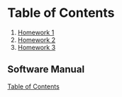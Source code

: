 # Table of Contents

1. [Homework 1](https://github.com/nicoleefleming/math4610/blob/master/hw/hw1/tasksheet1.md)
2. [Homework 2](https://github.com/nicoleefleming/math4610/blob/master/hw/hw2/tasksheet2.md)
3. [Homework 3](https://github.com/nicoleefleming/math4610/blob/master/hw/hw3/hw3.md)

## Software Manual
[Table of Contents](https://github.com/nicoleefleming/math4610/blob/master/softwareManual/TableofContents.md)
